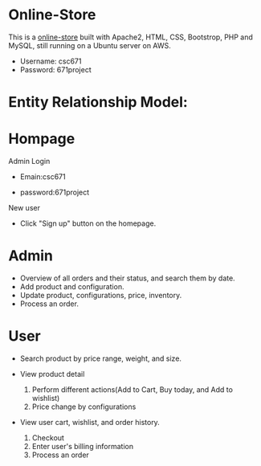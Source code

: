 # Online-Store

This is a [online-store](http://zhonghuang.sytes.net/csc671/) built with Apache2, HTML, CSS, Bootstrop, PHP and MySQL, still running on a Ubuntu server on AWS.

* Username: csc671
* Password: 671project


# Entity Relationship Model:

# Hompage
Admin Login

* Emain:csc671

* password:671project

New user
* Click "Sign up" button on the homepage.

# Admin
* Overview of all orders and their status, and search them by date.
* Add product and configuration.
* Update product, configurations, price, inventory.
* Process an order.

# User
* Search product by price range, weight, and size.
* View product detail

  1. Perform different actions(Add to Cart, Buy today, and Add to wishlist)
  2. Price change by configurations
* View user cart, wishlist, and order history.
  1. Checkout
  2. Enter user's billing information
  3. Process an order

 

